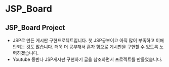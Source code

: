 # JSP_Board

## JSP_Board Project
- JSP로 만든 게시판 구현프로젝트입니다. 첫 JSP공부이고 아직 많이 부족하고 이해 안되는 것도 많습니다. 더욱 더 공부해서 혼자 힘으로 게시판을 구현할 수 있도록 노력하겠습니다.
- Youtube 동빈나 JSP게시판 구현하기 글을 참조하면서 프로젝트를 만들었습니다.
